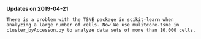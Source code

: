 **Updates on 2019-04-21**

    There is a problem with the TSNE package in scikit-learn when analyzing a large number of cells. Now We use mulitcore-tsne in cluster_byAccesson.py to analyze data sets of more than 10,000 cells.